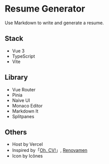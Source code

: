 # Resume Generator

Use Markdown to write and generate a resume.

## Stack

- Vue 3
- TypeScript
- Vite

## Library

- Vue Router
- Pinia
- Naive UI
- Monaco Editor
- Markdown It
- Splitpanes

## Others

- Host by Vercel
- Inspired by「[Oh, CV!](https://ohcv.zxh.io)」, [Renovamen](https://github.com/Renovamen)
- Icon by Icônes
